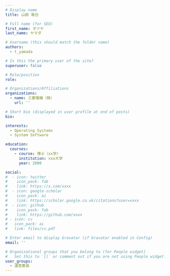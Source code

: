 ```yaml
---
# Display name
title: 山田 竜也

# Full name (for SEO)
first_name: タツヤ
last_name: ヤマダ

# Username (this should match the folder name)
authors:
  - t_yamada

# Is this the primary user of the site?
superuser: false

# Role/position
role: 

# Organizations/Affiliations
organizations:
  - name: 三菱電機（株）
    url: ''

# Short bio (displayed in user profile at end of posts)
bio:

interests:
  - Operating Systems
  - System Software

education:
  courses:
    - course: 博士（xx学）
      institution: xxx大学
      year: 2000

social:
#  - icon: twitter
#    icon_pack: fab
#    link: https://x.com/xxxx
#  - icon: google-scholar
#    icon_pack: ai
#    link: https://scholar.google.co.uk/citations?user=xxxx
#  - icon: github
#    icon_pack: fab
#    link: https://github.com/xxxx
# - icon: cv
#   icon_pack: ai
#   link: files/cv.pdf

# Enter email to display Gravatar (if Gravatar enabled in Config)
email: ''

# Organizational groups that you belong to (for People widget)
#   Set this to `[]` or comment out if you are not using People widget.
user_groups:
  - 運営委員
---
```

